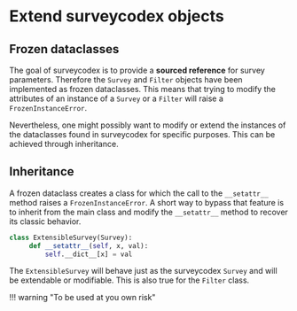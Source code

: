 # Extend surveycodex objects

## Frozen dataclasses

The goal of surveycodex is to provide a **sourced reference** for survey parameters. Therefore the `Survey` and `Filter` objects have been implemented as frozen dataclasses. This means that trying to modify the attributes of an instance of a `Survey` or a `Filter` will raise a `FrozenInstanceError`.

Nevertheless, one might possibly want to modify or extend the instances of the dataclasses found in surveycodex for specific purposes. This can be achieved through inheritance.

## Inheritance

A frozen dataclass creates a class for which the call to the `__setattr__` method raises a `FrozenInstanceError`. A short way to bypass that feature is to inherit from the main class and modify the `__setattr__` method to recover its classic behavior.

```python
class ExtensibleSurvey(Survey):
     def __setattr__(self, x, val):
         self.__dict__[x] = val
```

The `ExtensibleSurvey` will behave just as the surveycodex `Survey` and will be extendable or modifiable. This is also true for the `Filter` class.

!!! warning "To be used at you own risk"
